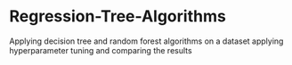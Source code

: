 # Regression-Tree-Algorithms
Applying decision tree and random forest algorithms on a dataset applying hyperparameter tuning and comparing the results
